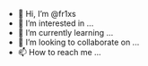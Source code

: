 - 👋 Hi, I’m @fr1xs
- 👀 I’m interested in ...
- 🌱 I’m currently learning ...
- 💞️ I’m looking to collaborate on ...
- 📫 How to reach me ...

<!---
fr1xs/fr1xs is a ✨ special ✨ repository because its `README.md` (this file) appears on your GitHub profile.
You can click the Preview link to take a look at your changes.
--->
